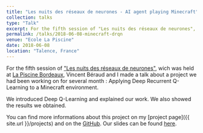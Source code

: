 ```yaml
---
title: "Les nuits des réseaux de neurones - AI agent playing Minecraft"
collection: talks
type: "Talk"
excerpt: For the fifth session of "Les nuits des réseaux de neurones", Vincent Béraud and I made a talk about a project we had been working on for several month, applying Deep Recurrent Q-Learning to a Minecraft environment.
permalink: /talks/2018-06-08-minecraft-drqn
venue: "Ecole La Piscine"
date: 2018-06-08
location: "Talence, France"
---
```


For the fifth session of ["Les nuits des réseaux de neurones"](https://www.meetup.com/fr-FR/Les-nuits-des-reseaux-de-neurones/events/250810782/), wich was held at [La Piscine Bordeaux](https://www.lapiscine.pro/), Vincent Béraud and I made a talk about a project we had been working on for several month : Applying Deep Recurrent Q-Learning to a Minecraft environment.

We introduced Deep Q-Learning and explained our work. We also showed the results we obtained.

You can find more informations about this project on my [project page]({{ site.url }}/projects) and on the [GitHub](https://github.com/vincentberaud/Minecraft-Reinforcement-Learning). 
Our slides can be found <a href="{{ site.url }}/files/Minecraft_DRQN.pdf"><i class="fas fa-file-pdf"></i> here</a>.
